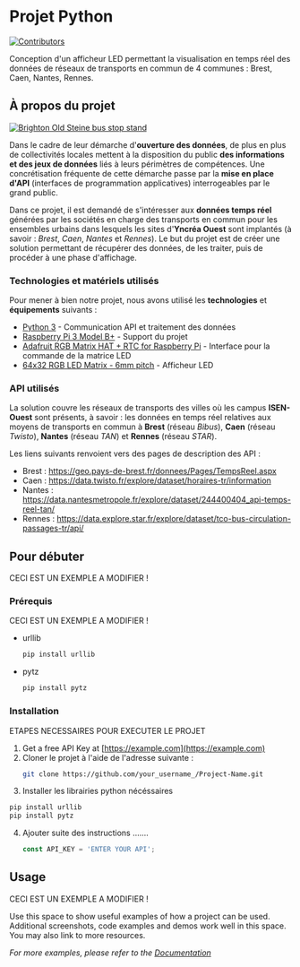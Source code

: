 # Projet Python

[![Contributors][contributors-shield]][contributors-url]

Conception d'un afficheur LED permettant la visualisation en temps réel des données de réseaux de transports en commun de 4 communes : Brest, Caen, Nantes, Rennes.

<!-- MARKDOWN LINKS & IMAGES -->
<!-- https://www.markdownguide.org/basic-syntax/#reference-style-links -->
[contributors-shield]: https://img.shields.io/github/contributors/othneildrew/Best-README-Template.svg?style=for-the-badge
[contributors-url]: https://web.isen-ouest.fr/gitlab/mkerl222/projet-python/-/graphs/master/charts/contributors
[photo-exemple]: https://upload.wikimedia.org/wikipedia/commons/thumb/6/62/Brighton_Old_Steine_bus_stop_stand_T_real_time_information_display_in_October_2013.jpeg/320px-Brighton_Old_Steine_bus_stop_stand_T_real_time_information_display_in_October_2013.jpeg

<!-- ABOUT THE PROJECT -->
## À propos du projet

[![Brighton Old Steine bus stop stand][photo-exemple]](https://commons.wikimedia.org/wiki/File:Brighton_Old_Steine_bus_stop_stand_T_real_time_information_display_in_October_2013.jpeg)

Dans le cadre de leur démarche d'**ouverture des données**, de plus en plus de collectivités locales mettent à la
disposition du public **des informations et des jeux de données** liés à leurs périmètres de compétences. Une
concrétisation fréquente de cette démarche passe par la **mise en place d'API** (interfaces de programmation
applicatives) interrogeables par le grand public.

Dans ce projet, il est demandé de s'intéresser aux **données temps réel** générées par les sociétés en charge
des transports en commun pour les ensembles urbains dans lesquels les sites d'**Yncréa Ouest** sont implantés (à
savoir : *Brest*, *Caen*, *Nantes* et *Rennes*). Le but du projet est de créer une solution permettant de récupérer des
données, de les traiter, puis de procéder à une phase d'affichage. 

### Technologies et matériels utilisés

Pour mener à bien notre projet, nous avons utilisé les **technologies** et **équipements** suivants :

* [Python 3](https://www.python.org) - Communication API et traitement des données
* [Raspberry Pi 3 Model B+](https://www.raspberrypi.com/products/raspberry-pi-3-model-b-plus/) - Support du projet
* [Adafruit RGB Matrix HAT + RTC for Raspberry Pi](https://www.adafruit.com/product/2345) - Interface pour la commande de la matrice LED
* [64x32 RGB LED Matrix - 6mm pitch](https://www.adafruit.com/product/2276) - Afficheur LED

### API utilisés

La solution couvre les réseaux de transports des villes où les campus **ISEN-Ouest** sont présents, à savoir : les données en temps réel relatives aux moyens de transports en commun à **Brest** (réseau *Bibus*), **Caen** (réseau *Twisto*), **Nantes** (réseau
*TAN*) et **Rennes** (réseau *STAR*). 

Les liens suivants renvoient vers des pages de description des API :

* Brest : https://geo.pays-de-brest.fr/donnees/Pages/TempsReel.aspx
* Caen : https://data.twisto.fr/explore/dataset/horaires-tr/information
* Nantes : https://data.nantesmetropole.fr/explore/dataset/244400404_api-temps-reel-tan/
* Rennes : https://data.explore.star.fr/explore/dataset/tco-bus-circulation-passages-tr/api/

<!-- GETTING STARTED -->
## Pour débuter

CECI EST UN EXEMPLE A MODIFIER !

### Prérequis

CECI EST UN EXEMPLE A MODIFIER !

* urllib
  ```sh
  pip install urllib
  ```
* pytz
  ```sh
  pip install pytz
### Installation

ETAPES NECESSAIRES POUR EXECUTER LE PROJET

1. Get a free API Key at [https://example.com](https://example.com)
2. Cloner le projet à l'aide de l'adresse suivante :
   ```sh
   git clone https://github.com/your_username_/Project-Name.git
   ```
3. Installer les librairies python nécéssaires 
  ```sh
  pip install urllib
  pip install pytz
  ```
4. Ajouter suite des instructions .......
   ```js
   const API_KEY = 'ENTER YOUR API';
   ```
<!-- USAGE EXAMPLES -->
## Usage

CECI EST UN EXEMPLE A MODIFIER !

Use this space to show useful examples of how a project can be used. Additional screenshots, code examples and demos work well in this space. You may also link to more resources.

_For more examples, please refer to the [Documentation](https://example.com)_